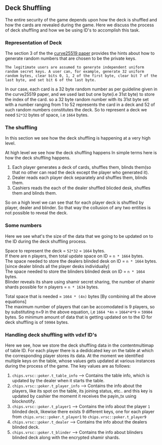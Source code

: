 Deck Shuffling
---------------

The entire security of the game depends upon how the deck is shuffled and how the cards are revealed during the game. Here we discuss the process of deck shuffling and how we be using ID's to accomplish this task.

### Representation of Deck
The section 3 of the the [curve25519 paper](https://cr.yp.to/ecdh/curve25519-20060209.pdf) provides the hints about how to generate random numbers that are chosen to be the private keys.
```
The legitimate users are assumed to generate independent uniform random secret keys. A user can, for example, generate 32 uniform random bytes, clear bits 0, 1, 2 of the first byte, clear bit 7 of the last byte, and set bit 6 of the last byte.
```
In our case, each card is a 32 byte random number as per guideline given in the curve25519 paper, and we used last but one byte(i.e 31st byte) to store the index of the card. so a 32 byte random number with its 31st byte set with a number ranging from 1 to 52 represents the card in a deck and 52 of such random numbers constitutes the deck. So to represent a deck we need `52*32` bytes of space, i.e `1664` bytes.

### The shuffling
In this section we see how the deck shuffling is happening at a very high level. 

At high level we see how the deck shuffling happens
In simple terms here is how the deck shuffling happens.
1. Each player generates a deck of cards, shuffles them, blinds them(so that no other can read the deck except the player who generated it).
2. Dealer reads each player deck separately and shuffles them, blinds them.
3. Cashiers reads the each of the dealer shuffled blicded desk, shuffles them and blinds them.

So on a high level we can see that for each player deck is shuffled by player, dealer and blinder. So that way the collusion of any two entities is not possible to reveal the deck.

### Some numbers
Here we see what's the size of the data that we going to be updated on to the ID during the deck shuffling process.

Space to represent the deck = `52*32` = `1664` bytes.<br/>
If there are n players, then total update space on ID  = `n * 1664` bytes.<br/>
The space needed to store the dealers blinded desk on ID = `n * 1664` bytes. [since dealer blinds all the player desks individually]<br/>
The space needed to store the blinders blinded desk on ID = `n * 1664` bytes. <br/>
Blinder reveals its share using shamir secret sharing, the number of shamir shards possible for n players = `n * 1634` bytes.<br/>

Total space that is needed = `1664 * (4n)` bytes [By combining all the above equations]<br/>
The maximum number of players that can be accomodated is 9 players, so by substituting n=9 in the above equation, 
i,e   `1664 *4n` = `1664*4*9` = `59904` bytes. So minimum amount of data that is getting updated on to the ID for deck shuffling is of `59904` bytes.

### Handling deck shuffling with vdxf ID's
Here we see, how we store the deck shuffling data in the contentmultimap of table ID. For each player there is a dedidcated key on the table at which the corresponding player stores its data.
At the moment we identified multiple keys on the table, whose values gets updated at various instances during the process of the game. The key values are as follows:
1. `chips.vrsc::poker.t_table_info` --> Contains the table info, which is updated by the dealer when it starts the table.
2. `chips.vrsc::poker.t_player_info` --> Contains the info about the players, like its spot on the table, its joining status, etc.. and this key is updated by cashier the momemt it receives the payin_tx using blocknotify.
3. `chips.vrsc::poker.t_player1` --> Contains the info about the player `1` blinded deck, likewise there exists 9 different keys, one for each player from `chips.vrsc::poker.t_player1` to `chips.vrsc::poker.t_player9`
4. `chips.vrsc::poker.t_dealer` --> Contains the info about the dealers blinded deck.
5. `chips.vrsc::poker.t_blinder` --> Contains the info about blinders blinded deck along with the encrypted shamir shards.
